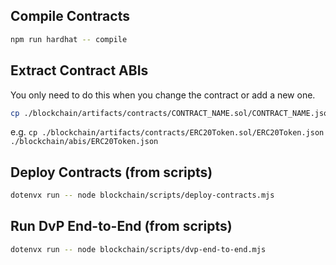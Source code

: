 ## Compile Contracts

```bash
npm run hardhat -- compile
```

## Extract Contract ABIs

You only need to do this when you change the contract or add a new one.

```bash
cp ./blockchain/artifacts/contracts/CONTRACT_NAME.sol/CONTRACT_NAME.json ./blockchain/abis/CONTRACT_NAME.json
```
e.g. `cp ./blockchain/artifacts/contracts/ERC20Token.sol/ERC20Token.json ./blockchain/abis/ERC20Token.json`

## Deploy Contracts (from scripts)

```bash
dotenvx run -- node blockchain/scripts/deploy-contracts.mjs
```

## Run DvP End-to-End (from scripts)

```bash
dotenvx run -- node blockchain/scripts/dvp-end-to-end.mjs
```